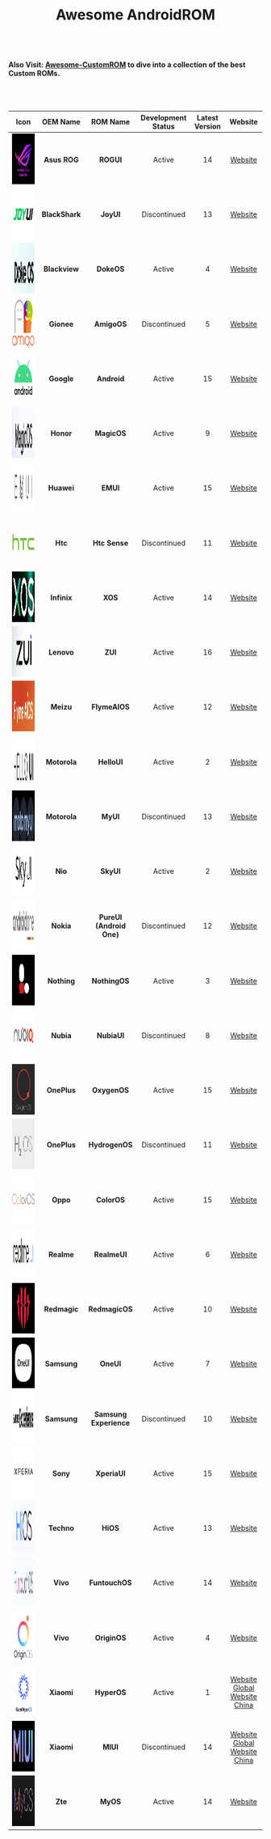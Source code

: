 <h1 align="center">Awesome AndroidROM</h1>

<br> <br>

#### Also Visit: [Awesome-CustomROM](https://github.com/ImKKingshuk/Awesome-CustomROM) to dive into a collection of the best Custom ROMs.

<br><br>

|                          Icon                          |    OEM Name    |         ROM Name         | Development Status | Latest Version |                                           Website                                            |
| :----------------------------------------------------: | :------------: | :----------------------: | :----------------: | :------------: | :------------------------------------------------------------------------------------------: |
|       <img src="Icons/ROGUI.png"   height="100">       |  **Asus ROG**  |        **ROGUI**         |       Active       |       14       |                        [Website](https://www.asus.com/in/content/ui/)                        |
|       <img src="Icons/JoyUI.png"   height="100">       | **BlackShark** |        **JoyUI**         |    Discontinued    |       13       |                                         [Website]()                                          |
|      <img src="Icons/DokeOS.png"   height="100">       | **Blackview**  |        **DokeOS**        |       Active       |       4        |                          [Website](https://promo.blackview.hk/os3/)                          |
|      <img src="Icons/AmigoOS.png"   height="100">      |   **Gionee**   |       **AmigoOS**        |    Discontinued    |       5        |                                         [Website]()                                          |
|      <img src="Icons/Android.png"   height="100">      |   **Google**   |       **Android**        |       Active       |       15       |                  [Website](https://www.android.com/intl/en_in/android-14/)                   |
|      <img src="Icons/MagicOS.png"   height="100">      |   **Honor**    |       **MagicOS**        |       Active       |       9        |                        [Website](https://www.honor.com/in/magic-os/)                         |
|       <img src="Icons/EMUI.png"   height="100">        |   **Huawei**   |         **EMUI**         |       Active       |       15       |                      [Website](https://consumer.huawei.com/en/emui-13/)                      |
|     <img src="Icons/HtcSense.png"   height="100">      |    **Htc**     |      **Htc Sense**       |    Discontinued    |       11       |                  [Website](https://www.android.com/intl/en_in/android-14/)                   |
|        <img src="Icons/XOS.png"   height="100">        |  **Infinix**   |         **XOS**          |       Active       |       14       |                        [Website](https://www.infinixmobiles.in/xos/)                         |
|        <img src="Icons/ZUI.png"   height="100">        |   **Lenovo**   |         **ZUI**          |       Active       |       16       |                               [Website](https://m.zui.com/#/)                                |
|     <img src="Icons/FlymeAIOS.png"   height="100">     |   **Meizu**    |      **FlymeAIOS**       |       Active       |       12       |                            [Website](https://www.flyme.com/aios)                             |
|      <img src="Icons/HelloUI.png"   height="100">      |  **Motorola**  |       **HelloUI**        |       Active       |       2        |                          [Website](https://www.motorola.in/my-ux/p)                          |
|       <img src="Icons/MyUI.png"   height="100">        |  **Motorola**  |         **MyUI**         |    Discontinued    |       13       |                          [Website](https://www.motorola.in/my-ux/p)                          |
|       <img src="Icons/SkyUI.png"   height="100">       |    **Nio**     |        **SkyUI**         |       Active       |       2        |                              [Website](https://phone.nio.com/)                               |
|    <img src="Icons/AndroidOne.png"   height="100">     |   **Nokia**    | **PureUI (Android One)** |    Discontinued    |       12       |                           [Website](https://www.android.com/one/)                            |
|     <img src="Icons/NothingOS.png"   height="100">     |  **Nothing**   |      **NothingOS**       |       Active       |       3        |                                         [Website]()                                          |
|      <img src="Icons/NubiaUI.png"   height="100">      |   **Nubia**    |       **NubiaUI**        |    Discontinued    |       8        |                                         [Website]()                                          |
|     <img src="Icons/OxygenOS.png"   height="100">      |  **OnePlus**   |       **OxygenOS**       |       Active       |       15       |                         [Website](https://www.oneplus.in/oxygenos14)                         |
|    <img src="Icons/HydrogenOS.png"   height="100">     |  **OnePlus**   |      **HydrogenOS**      |    Discontinued    |       11       |                       [Website](https://www.oneplus.com/cn/hydrogenos)                       |
|      <img src="Icons/ColorOS.png"   height="100">      |    **Oppo**    |       **ColorOS**        |       Active       |       15       |                        [Website](https://www.oppo.com/en/coloros14/)                         |
|     <img src="Icons/RealmeUI.png"   height="100">      |   **Realme**   |       **RealmeUI**       |       Active       |       6        |                       [Website](https://www.realme.com/in/realme-ui-5)                       |
|    <img src="Icons/RedmagicOS.png"   height="100">     |  **Redmagic**  |      **RedmagicOS**      |       Active       |       10       |                                         [Website]()                                          |
|       <img src="Icons/OneUI.png"   height="100">       |  **Samsung**   |        **OneUI**         |       Active       |       7        |                        [Website](https://www.samsung.com/in/one-ui/)                         |
| <img src="Icons/SamsungExperience.png"   height="100"> |  **Samsung**   |  **Samsung Experience**  |    Discontinued    |       10       |                        [Website](https://www.samsung.com/in/one-ui/)                         |
|     <img src="Icons/XperiaUI.png"   height="100">      |    **Sony**    |       **XperiaUI**       |       Active       |       15       |                  [Website](https://www.android.com/intl/en_in/android-14/)                   |
|       <img src="Icons/HiOS.png"   height="100">        |   **Techno**   |         **HiOS**         |       Active       |       13       |                     [Website](https://www.tecno-mobile.com/hios-detail/)                     |
|    <img src="Icons/FuntouchOS.png"   height="100">     |    **Vivo**    |      **FuntouchOS**      |       Active       |       14       |                         [Website](https://www.vivo.com/in/funtouch)                          |
|     <img src="Icons/OriginOS.png"   height="100">      |    **Vivo**    |       **OriginOS**       |       Active       |       4        |                         [Website](https://www.vivo.com.cn/originos)                          |
|      <img src="Icons/HyperOS.png"   height="100">      |   **Xiaomi**   |       **HyperOS**        |       Active       |       1        | [Website Global](https://www.mi.com/global/hyperos) [Website China](https://hyperos.mi.com/) |
|       <img src="Icons/MIUI.png"   height="100">        |   **Xiaomi**   |         **MIUI**         |    Discontinued    |       14       |  [Website Global](https://www.mi.com/global/miui) [Website China](https://home.miui.com/14)  |
|       <img src="Icons/MyOS.png"   height="100">        |    **Zte**     |         **MyOS**         |       Active       |       14       |                        [Website](https://www.ztedevices.com/cn/myos/)                        |
